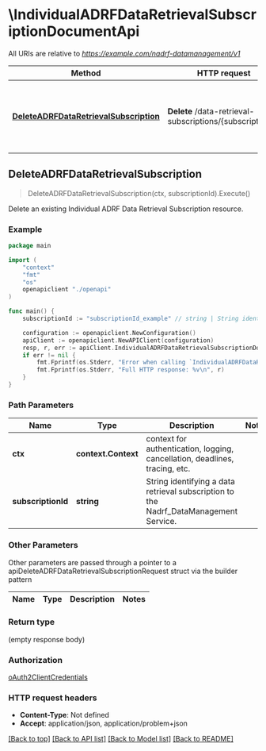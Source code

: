 # \IndividualADRFDataRetrievalSubscriptionDocumentApi

All URIs are relative to *https://example.com/nadrf-datamanagement/v1*

Method | HTTP request | Description
------------- | ------------- | -------------
[**DeleteADRFDataRetrievalSubscription**](IndividualADRFDataRetrievalSubscriptionDocumentApi.md#DeleteADRFDataRetrievalSubscription) | **Delete** /data-retrieval-subscriptions/{subscriptionId} | Delete an existing Individual ADRF Data Retrieval Subscription resource.



## DeleteADRFDataRetrievalSubscription

> DeleteADRFDataRetrievalSubscription(ctx, subscriptionId).Execute()

Delete an existing Individual ADRF Data Retrieval Subscription resource.

### Example

```go
package main

import (
    "context"
    "fmt"
    "os"
    openapiclient "./openapi"
)

func main() {
    subscriptionId := "subscriptionId_example" // string | String identifying a data retrieval subscription to the Nadrf_DataManagement  Service. 

    configuration := openapiclient.NewConfiguration()
    apiClient := openapiclient.NewAPIClient(configuration)
    resp, r, err := apiClient.IndividualADRFDataRetrievalSubscriptionDocumentApi.DeleteADRFDataRetrievalSubscription(context.Background(), subscriptionId).Execute()
    if err != nil {
        fmt.Fprintf(os.Stderr, "Error when calling `IndividualADRFDataRetrievalSubscriptionDocumentApi.DeleteADRFDataRetrievalSubscription``: %v\n", err)
        fmt.Fprintf(os.Stderr, "Full HTTP response: %v\n", r)
    }
}
```

### Path Parameters


Name | Type | Description  | Notes
------------- | ------------- | ------------- | -------------
**ctx** | **context.Context** | context for authentication, logging, cancellation, deadlines, tracing, etc.
**subscriptionId** | **string** | String identifying a data retrieval subscription to the Nadrf_DataManagement  Service.  | 

### Other Parameters

Other parameters are passed through a pointer to a apiDeleteADRFDataRetrievalSubscriptionRequest struct via the builder pattern


Name | Type | Description  | Notes
------------- | ------------- | ------------- | -------------


### Return type

 (empty response body)

### Authorization

[oAuth2ClientCredentials](../README.md#oAuth2ClientCredentials)

### HTTP request headers

- **Content-Type**: Not defined
- **Accept**: application/json, application/problem+json

[[Back to top]](#) [[Back to API list]](../README.md#documentation-for-api-endpoints)
[[Back to Model list]](../README.md#documentation-for-models)
[[Back to README]](../README.md)

